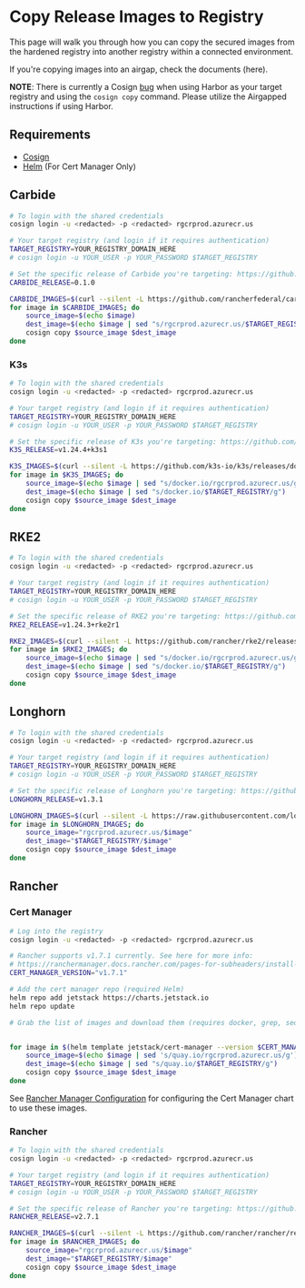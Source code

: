 # Copy Release Images to Registry

This page will walk you through how you can copy the secured images from the hardened registry into another registry within a connected environment.

If you're copying images into an airgap, check the documents (here).

**NOTE**: There is currently a Cosign [bug](https://github.com/sigstore/cosign/issues/2208) when using Harbor as your target registry and using the `cosign copy` command. Please utilize the Airgapped instructions if using Harbor. 

## Requirements

* [Cosign](https://docs.sigstore.dev/cosign/installation/)
* [Helm](https://helm.sh/docs/intro/install/) (For Cert Manager Only)

## Carbide

```bash
# To login with the shared credentials
cosign login -u <redacted> -p <redacted> rgcrprod.azurecr.us

# Your target registry (and login if it requires authentication)
TARGET_REGISTRY=YOUR_REGISTRY_DOMAIN_HERE
# cosign login -u YOUR_USER -p YOUR_PASSWORD $TARGET_REGISTRY  

# Set the specific release of Carbide you're targeting: https://github.com/rancherfederal/carbide-releases/releases
CARBIDE_RELEASE=0.1.0

CARBIDE_IMAGES=$(curl --silent -L https://github.com/rancherfederal/carbide-releases/releases/download/$CARBIDE_RELEASE/carbide-images.txt)
for image in $CARBIDE_IMAGES; do
    source_image=$(echo $image)
    dest_image=$(echo $image | sed "s/rgcrprod.azurecr.us/$TARGET_REGISTRY/g")
    cosign copy $source_image $dest_image
done
```

### K3s

```bash
# To login with the shared credentials
cosign login -u <redacted> -p <redacted> rgcrprod.azurecr.us

# Your target registry (and login if it requires authentication)
TARGET_REGISTRY=YOUR_REGISTRY_DOMAIN_HERE
# cosign login -u YOUR_USER -p YOUR_PASSWORD $TARGET_REGISTRY  

# Set the specific release of K3s you're targeting: https://github.com/k3s-io/k3s/releases
K3S_RELEASE=v1.24.4+k3s1

K3S_IMAGES=$(curl --silent -L https://github.com/k3s-io/k3s/releases/download/$K3S_RELEASE/k3s-images.txt)
for image in $K3S_IMAGES; do
    source_image=$(echo $image | sed "s/docker.io/rgcrprod.azurecr.us/g")
    dest_image=$(echo $image | sed "s/docker.io/$TARGET_REGISTRY/g")
    cosign copy $source_image $dest_image
done
```

## RKE2

```bash
# To login with the shared credentials
cosign login -u <redacted> -p <redacted> rgcrprod.azurecr.us

# Your target registry (and login if it requires authentication)
TARGET_REGISTRY=YOUR_REGISTRY_DOMAIN_HERE
# cosign login -u YOUR_USER -p YOUR_PASSWORD $TARGET_REGISTRY  

# Set the specific release of RKE2 you're targeting: https://github.com/rancher/rke2/releases
RKE2_RELEASE=v1.24.3+rke2r1

RKE2_IMAGES=$(curl --silent -L https://github.com/rancher/rke2/releases/download/$RKE2_RELEASE/rke2-images-all.linux-amd64.txt)
for image in $RKE2_IMAGES; do
    source_image=$(echo $image | sed "s/docker.io/rgcrprod.azurecr.us/g")
    dest_image=$(echo $image | sed "s/docker.io/$TARGET_REGISTRY/g")
    cosign copy $source_image $dest_image
done
```

## Longhorn

```bash
# To login with the shared credentials
cosign login -u <redacted> -p <redacted> rgcrprod.azurecr.us

# Your target registry (and login if it requires authentication)
TARGET_REGISTRY=YOUR_REGISTRY_DOMAIN_HERE
# cosign login -u YOUR_USER -p YOUR_PASSWORD $TARGET_REGISTRY  

# Set the specific release of Longhorn you're targeting: https://github.com/longhorn/longhorn/releases
LONGHORN_RELEASE=v1.3.1

LONGHORN_IMAGES=$(curl --silent -L https://raw.githubusercontent.com/longhorn/longhorn/$LONGHORN_RELEASE/deploy/longhorn-images.txt)
for image in $LONGHORN_IMAGES; do
    source_image="rgcrprod.azurecr.us/$image"
    dest_image="$TARGET_REGISTRY/$image"
    cosign copy $source_image $dest_image
done
```

## Rancher

### Cert Manager

```bash
# Log into the registry
cosign login -u <redacted> -p <redacted> rgcrprod.azurecr.us

# Rancher supports v1.7.1 currently. See here for more info:
# https://ranchermanager.docs.rancher.com/pages-for-subheaders/install-upgrade-on-a-kubernetes-cluster#4-install-cert-manager
CERT_MANAGER_VERSION="v1.7.1"

# Add the cert manager repo (required Helm)
helm repo add jetstack https://charts.jetstack.io
helm repo update

# Grab the list of images and download them (requires docker, grep, sed, and awk)


for image in $(helm template jetstack/cert-manager --version $CERT_MANAGER_VERSION | grep 'image:' | sed 's/"//g' | awk '{ print $2 }'); do
    source_image=$(echo $image | sed 's/quay.io/rgcrprod.azurecr.us/g')
    dest_image=$(echo $image | sed "s/quay.io/$TARGET_REGISTRY/g")
    cosign copy $source_image $dest_image
done
```

See [Rancher Manager Configuration](rancher-config.md) for configuring the Cert Manager chart to use these images.

### Rancher

```bash
# To login with the shared credentials
cosign login -u <redacted> -p <redacted> rgcrprod.azurecr.us

# Your target registry (and login if it requires authentication)
TARGET_REGISTRY=YOUR_REGISTRY_DOMAIN_HERE
# cosign login -u YOUR_USER -p YOUR_PASSWORD $TARGET_REGISTRY  

# Set the specific release of Rancher you're targeting: https://github.com/rancher/rancher/releases
RANCHER_RELEASE=v2.7.1

RANCHER_IMAGES=$(curl --silent -L https://github.com/rancher/rancher/releases/download/$RANCHER_RELEASE/rancher-images.txt)
for image in $RANCHER_IMAGES; do
    source_image="rgcrprod.azurecr.us/$image"
    dest_image="$TARGET_REGISTRY/$image"
    cosign copy $source_image $dest_image
done
```